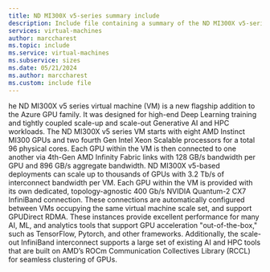 ```yaml
---
title: ND MI300X v5-series summary include
description: Include file containing a summary of the ND MI300X v5-series size family.
services: virtual-machines
author: marccharest
ms.topic: include
ms.service: virtual-machines
ms.subservice: sizes
ms.date: 05/21/2024
ms.author: marccharest
ms.custom: include file
---
```

he ND MI300X v5 series virtual machine (VM) is a new flagship addition to the Azure GPU family. It was designed for high-end Deep Learning training and tightly coupled scale-up and scale-out Generative AI and HPC workloads. The ND MI300X v5 series VM starts with eight AMD Instinct MI300 GPUs and two fourth Gen Intel Xeon Scalable processors for a total 96 physical cores. Each GPU within the VM is then connected to one another via 4th-Gen AMD Infinity Fabric links with 128 GB/s bandwidth per GPU and 896 GB/s aggregate bandwidth. ND MI300X v5-based deployments can scale up to thousands of GPUs with 3.2 Tb/s of interconnect bandwidth per VM. Each GPU within the VM is provided with its own dedicated, topology-agnostic 400 Gb/s NVIDIA Quantum-2 CX7 InfiniBand connection. These connections are automatically configured between VMs occupying the same virtual machine scale set, and support GPUDirect RDMA. These instances provide excellent performance for many AI, ML, and analytics tools that support GPU acceleration "out-of-the-box," such as TensorFlow, Pytorch, and other frameworks. Additionally, the scale-out InfiniBand interconnect supports a large set of existing AI and HPC tools that are built on AMD’s ROCm Communication Collectives Library (RCCL) for seamless clustering of GPUs. 